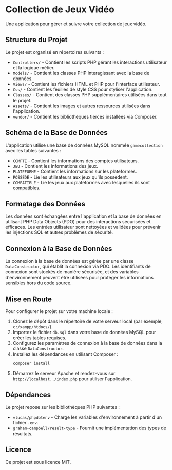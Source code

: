 # Collection de Jeux Vidéo

Une application pour gérer et suivre votre collection de jeux vidéo.

## Structure du Projet

Le projet est organisé en répertoires suivants :

- `Controllers/` - Contient les scripts PHP gérant les interactions utilisateur et la logique métier.
- `Models/` - Contient les classes PHP interagissant avec la base de données.
- `Views/` - Contient les fichiers HTML et PHP pour l'interface utilisateur.
- `Css/` - Contient les feuilles de style CSS pour styliser l'application.
- `Classes/` - Contient des classes PHP supplémentaires utilisées dans tout le projet.
- `Assets/` - Contient les images et autres ressources utilisées dans l'application.
- `vendor/` - Contient les bibliothèques tierces installées via Composer.

## Schéma de la Base de Données

L'application utilise une base de données MySQL nommée `gamecollection` avec les tables suivantes :

- `COMPTE` - Contient les informations des comptes utilisateurs.
- `JEU` - Contient les informations des jeux.
- `PLATEFORME` - Contient les informations sur les plateformes.
- `POSSEDE` - Lie les utilisateurs aux jeux qu'ils possèdent.
- `COMPATIBLE` - Lie les jeux aux plateformes avec lesquelles ils sont compatibles.

## Formatage des Données

Les données sont échangées entre l'application et la base de données en utilisant PHP Data Objects (PDO) pour des interactions sécurisées et efficaces. Les entrées utilisateur sont nettoyées et validées pour prévenir les injections SQL et autres problèmes de sécurité.

## Connexion à la Base de Données

La connexion à la base de données est gérée par une classe `DataConstructor`, qui établit la connexion via PDO. Les identifiants de connexion sont stockés de manière sécurisée, et des variables d'environnement peuvent être utilisées pour protéger les informations sensibles hors du code source.

## Mise en Route

Pour configurer le projet sur votre machine locale :

1. Clonez le dépôt dans le répertoire de votre serveur local (par exemple, `c:/xampp/htdocs/`).
2. Importez le fichier `db.sql` dans votre base de données MySQL pour créer les tables requises.
3. Configurez les paramètres de connexion à la base de données dans la classe `DataConstructor`.
4. Installez les dépendances en utilisant Composer :
    ```bash
    composer install
    ```
5. Démarrez le serveur Apache et rendez-vous sur `http://localhost../index.php` pour utiliser l'application.

## Dépendances

Le projet repose sur les bibliothèques PHP suivantes :

- `vlucas/phpdotenv` - Charge les variables d'environnement à partir d'un fichier `.env`.
- `graham-campbell/result-type` - Fournit une implémentation des types de résultats.

## Licence

Ce projet est sous licence MIT.
